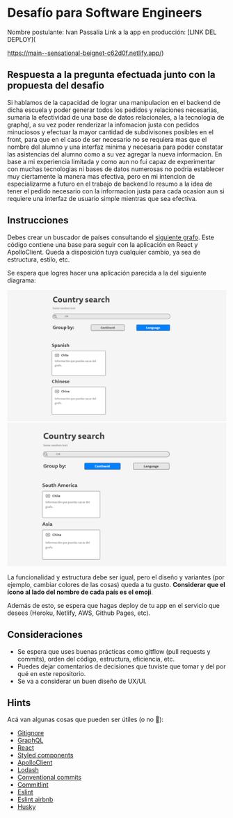 # Desafío para Software Engineers

Nombre postulante: Ivan Passalia
Link a la app en producción: [LINK DEL DEPLOY](

https://main--sensational-beignet-c62d0f.netlify.app/)

## Respuesta a la pregunta efectuada junto con la propuesta del desafio

Si hablamos de la capacidad de lograr una manipulacion en el backend de dicha escuela y poder generar todos los pedidos y relaciones necesarias, sumaria la efectividad de una base de datos relacionales, a la tecnologia de graphql, a su vez poder renderizar la infomacion justa con pedidos minuciosos y efectuar la mayor cantidad de subdivisones posibles en el front, para que en el caso
de ser necesario no se requiera mas que el nombre del alumno y una interfaz minima y necesaria para poder constatar las asistencias del alumno como a su vez agregar la nueva informacion.
En base a mi experiencia limitada y como aun no fui capaz de experimentar con muchas tecnologias ni bases de datos numerosas no podria establecer muy ciertamente la manera mas efectiva, pero en mi intencion de especializarme a futuro en el trabajo de backend lo resumo a la idea de tener el pedido necesario con la informacion justa para cada ocasion aun si requiere una interfaz de usuario simple mientras que sea efectiva.

## Instrucciones

Debes crear un buscador de países consultando el [siguiente grafo](https://countries.trevorblades.com/). Este código contiene una base para seguir con la aplicación en React y ApolloClient. Queda a disposición tuya cualquier cambio, ya sea de estructura, estilo, etc.

Se espera que logres hacer una aplicación parecida a la del siguiente diagrama:

![image1](imgs/1.png)
![image2](imgs/2.png)

La funcionalidad y estructura debe ser igual, pero el diseño y variantes (por ejemplo, cambiar colores de las cosas) queda a tu gusto. **Considerar que el ícono al lado del nombre de cada país es el emoji**.

Además de esto, se espera que hagas deploy de tu app en el servicio que desees (Heroku, Netlify, AWS, Github Pages, etc).

## Consideraciones

- Se espera que uses buenas prácticas como gitflow (pull requests y commits), orden del código, estructura, eficiencia, etc.
- Puedes dejar comentarios de decisiones que tuviste que tomar y del por qué en este repositorio.
- Se va a considerar un buen diseño de UX/UI.

## Hints

Acá van algunas cosas que pueden ser útiles (o no 👀):

- [Gitignore](https://www.toptal.com/developers/gitignore)
- [GraphQL](https://www.howtographql.com/)
- [React](https://es.reactjs.org/)
- [Styled components](https://styled-components.com/docs/basics)
- [ApolloClient](https://www.apollographql.com/docs/react/)
- [Lodash](https://lodash.com/)
- [Conventional commits](https://www.conventionalcommits.org/en/v1.0.0/)
- [Commitlint](https://commitlint.js.org/#/)
- [Eslint](https://eslint.org/)
- [Eslint airbnb](https://www.npmjs.com/package/eslint-config-airbnb)
- [Husky](https://www.npmjs.com/package/husky)
